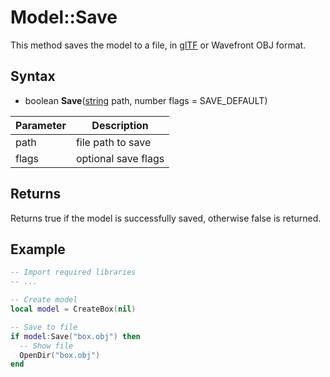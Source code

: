 # Model::Save

This method saves the model to a file, in [glTF](https://www.khronos.org/gltf/) or Wavefront OBJ format.

## Syntax

- boolean **Save**([string](https://www.lua.org/manual/5.4/manual.html#6.4) path, number flags = SAVE_DEFAULT)

| Parameter | Description |
|---|---|
| path | file path to save |
| flags | optional save flags |

## Returns

Returns true if the model is successfully saved, otherwise false is returned.

## Example

```lua
-- Import required libraries
-- ...

-- Create model
local model = CreateBox(nil)

-- Save to file
if model:Save("box.obj") then
  -- Show file
  OpenDir("box.obj")
end
```
